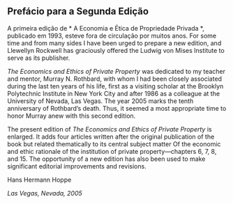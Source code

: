 ## Prefácio para a Segunda Edição

A primeira edição de * A Economia e Ética de Propriedade Privada *, publicado em 1993, esteve fora de circulação por muitos anos. For some time and from many sides I have been urged to prepare a new edition, and Llewellyn Rockwell has graciously offered the Ludwig von Mises Institute to serve as its publisher.

*The Economics and Ethics of Private Property* was dedicated to my teacher and mentor, Murray N. Rothbard, with whom I had been closely associated during the last ten years of his life, first as a visiting scholar at the Brooklyn Polytechnic Institute in New York City and after 1986 as a colleague at the University of Nevada, Las Vegas. The year 2005 marks the tenth anniversary of Rothbard’s death. Thus, it seemed a most appropriate time to honor Murray anew with this second edition.

The present edition of *The Economics and Ethics of Private Property* is enlarged. It adds four articles written after the original publication of the book but related thematically to its central subject matter Of the economic and ethic rationale of the institution of private property—chapters 6, 7, 8, and 15. The opportunity of a new edition has also been used to make significant editorial improvements and revisions.

Hans Hermann Hoppe

*Las Vegas, Nevada, 2005*